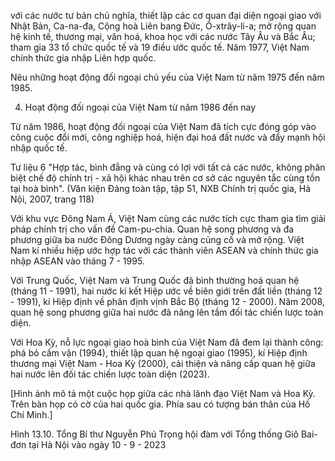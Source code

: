 với các nước tư bản chủ nghĩa, thiết lập các cơ quan đại diện ngoại giao với Nhật Bản, Ca-na-đa, Cộng hoà Liên bang Đức, Ô-xtrây-li-a; mở rộng quan hệ kinh tế, thương mại, văn hoá, khoa học với các nước Tây Âu và Bắc Âu; tham gia 33 tổ chức quốc tế và 19 điều ước quốc tế. Năm 1977, Việt Nam chính thức gia nhập Liên hợp quốc.

Nêu những hoạt động đối ngoại chủ yếu của Việt Nam từ năm 1975 đến năm 1985.

4. Hoạt động đối ngoại của Việt Nam từ năm 1986 đến nay

Từ năm 1986, hoạt động đối ngoại của Việt Nam đã tích cực đóng góp vào công cuộc đổi mới, công nghiệp hoá, hiện đại hoá đất nước và đẩy mạnh hội nhập quốc tế.

Tư liệu 6
"Hợp tác, bình đẳng và cùng có lợi với tất cả các nước, không phân biệt chế độ chính trị - xã hội khác nhau trên cơ sở các nguyên tắc cùng tồn tại hoà bình".
(Văn kiện Đảng toàn tập, tập 51, NXB Chính trị quốc gia, Hà Nội, 2007, trang 118)

Với khu vực Đông Nam Á, Việt Nam cùng các nước tích cực tham gia tìm giải pháp chính trị cho vấn đề Cam-pu-chia. Quan hệ song phương và đa phương giữa ba nước Đông Dương ngày càng củng cố và mở rộng. Việt Nam kí nhiều hiệp ước hợp tác với các thành viên ASEAN và chính thức gia nhập ASEAN vào tháng 7 - 1995.

Với Trung Quốc, Việt Nam và Trung Quốc đã bình thường hoá quan hệ (tháng 11 - 1991), hai nước kí kết Hiệp ước về biên giới trên đất liền (tháng 12 - 1991), kí Hiệp định về phân định vịnh Bắc Bộ (tháng 12 - 2000). Năm 2008, quan hệ song phương giữa hai nước đã nâng lên tầm đối tác chiến lược toàn diện.

Với Hoa Kỳ, nỗ lực ngoại giao hoà bình của Việt Nam đã đem lại thành công: phá bỏ cấm vận (1994), thiết lập quan hệ ngoại giao (1995), kí Hiệp định thương mại Việt Nam - Hoa Kỳ (2000), cải thiện và nâng cấp quan hệ giữa hai nước lên đối tác chiến lược toàn diện (2023).

[Hình ảnh mô tả một cuộc họp giữa các nhà lãnh đạo Việt Nam và Hoa Kỳ. Trên bàn họp có cờ của hai quốc gia. Phía sau có tượng bán thân của Hồ Chí Minh.]

Hình 13.10. Tổng Bí thư Nguyễn Phú Trọng hội đàm với Tổng thống Giô Bai-đơn tại Hà Nội vào ngày 10 - 9 - 2023